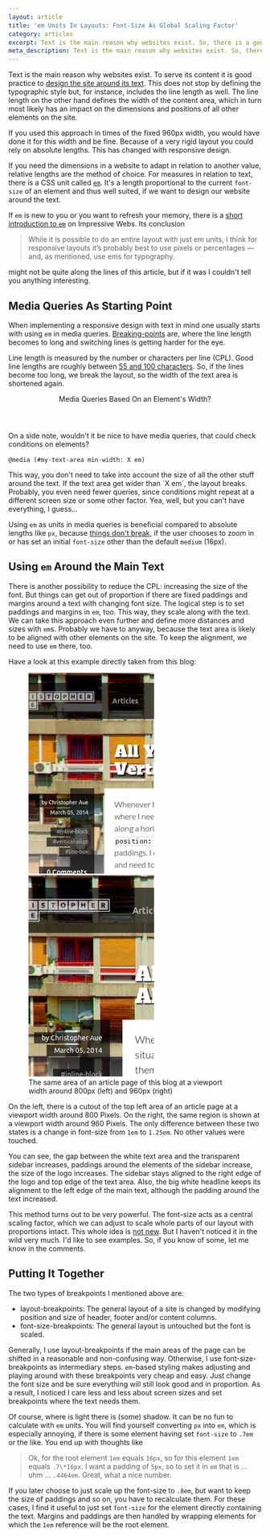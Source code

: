 ```yaml
---
layout: article
title: 'em Units In Layouts: Font-Size As Global Scaling Factor'
category: articles
excerpt: Text is the main reason why websites exist. So, there is a good reason to subordinate scales in a layout to the size of the font. The CSS unit `em` helps.
meta_description: Text is the main reason why websites exist. So, there is a good reason to subordinate scales in a layout to the size of the font. The CSS unit `em` helps.
---
```


Text is the main reason why websites exist. To serve its content it is good practice to [design the site around its text](http://rafaltomal.com/start-the-visual-design-process-by-defining-the-typography-first/). This does not stop by defining the typographic style but, for instance, includes the line length as well. The line length on the other hand defines the width of the content area, which in turn most likely has an impact on the dimensions and positions of all other elements on the site.

If you used this approach in times of the fixed 960px width, you would have done it for this width and be fine. Because of a very rigid layout you could rely on absolute lengths. This has changed with responsive design.

If you need the dimensions in a website to adapt in relation to another value, relative lengths are the method of choice. For measures in relation to text, there is a CSS unit called [`em`](http://dev.w3.org/csswg/css-values/#font-relative-lengths). It's a length proportional to the current `font-size` of an element and thus well suited, if we want to design our website around the text.

If `em` is new to you or you want to refresh your memory, there is a [short introduction to `em`](http://www.impressivewebs.com/understanding-em-units-css/) on Impressive Webs. Its conclusion

> While it is possible to do an entire layout with just em units, I think for responsive layouts it’s probably best to use pixels or percentages — and, as mentioned, use ems for typography.

might not be quite along the lines of this article, but if it was I couldn't tell you anything interesting.

Media Queries As Starting Point
-------------------------------
When implementing a responsive design with text in mind one usually starts with using `em` in media queries. [Breaking-points](http://www.smashingmagazine.com/2013/03/01/logical-breakpoints-responsive-design/) are, where the line length becomes to long and switching lines is getting harder for the eye.

Line length is measured by the number or characters per line (CPL). Good line lengths are roughly between [55 and 100 characters](http://www.pearsonified.com/2012/01/characters-per-line.php). So, if the lines become too long, we break the layout, so the width of the text area is shortened again.

<aside class="portrait use-sidebar">
    <header>Media Queries Based On an Element's Width?</header>
    <div class="content">
        <p>On a side note, wouldn't it be nice to have media queries, that could check conditions on elements?</p>
        <pre><code>@media (#my-text-area min-width: X em)</code></pre>
        <p>This way, you don't need to take into account the size of all the other stuff around the text. If the text area get wider than `X em`, the layout breaks. Probably, you even need fewer queries, since conditions might repeat at a different screen size or some other factor. Yea, well, but you can't have everything, I guess...</p>
    </div>
</aside>

Using `em` as units in media queries is beneficial compared to absolute lengths like `px`, because [things don't break](http://blog.cloudfour.com/the-ems-have-it-proportional-media-queries-ftw/), if the user chooses to zoom in or has set an initial `font-size` other than the default `medium` (16px).

Using `em` Around the Main Text
-------------------------------
There is another possibility to reduce the CPL: increasing the size of the font. But things can get out of proportion if there are fixed paddings and margins around a text with changing font size. The logical step is to set paddings and margins in `em`, too. This way, they scale along with the text. We can take this approach even further and define more distances and sizes with `em`s. Probably we have to anyway, because the text area is likely to be aligned with other elements on the site. To keep the alignment, we need to use `em` there, too.

Have a look at this example directly taken from this blog:

<figure class="landscapes bg-grey columns-when-wide with-gutters">
    <div class="half">
        <img src="/images/embed/em-scaling-800.jpg" alt="section of christopheraue.net at 800px width">
    </div><!--
 --><div class="half">
        <img src="/images/embed/em-scaling-960.jpg" alt="section of christopheraue.net at 960px width">
    </div>
    <figcaption>The same area of an article page of this blog at a viewport width around 800px (left) and 960px (right)</figcaption>
</figure>

On the left, there is a cutout of the top left area of an article page at a viewport width around 800 Pixels. On the right, the same region is shown at a viewport width around 960 Pixels. The only difference between these two states is a change in font-size from `1em` to `1.25em`. No other values were touched.

You can see, the gap between the white text area and the transparent sidebar increases, paddings around the elements of the sidebar increase, the size of the logo increases. The sidebar stays aligned to the right edge of the logo and top edge of the text area. Also, the big white headline keeps its alignment to the left edge of the main text, although the padding around the text increased.

This method turns out to be very powerful. The font-size acts as a central scaling factor, which we can adjust to scale whole parts of our layout with proportions intact. This whole idea is [not new](http://v1.jontangerine.com/log/2007/09/the-incredible-em-and-elastic-layouts-with-css). But I haven't noticed it in the wild very much. I'd like to see examples. So, if you know of some, let me know in the comments.

Putting It Together
-------------------
The two types of breakpoints I mentioned above are:

- layout-breakpoints: The general layout of a site is changed by modifying position and size of header, footer and/or content columns.
- font-size-breakpoints: The general layout is untouched but the font is scaled.

Generally, I use layout-breakpoints if the main areas of the page can be shifted in a reasonable and non-confusing way. Otherwise, I use font-size-breakpoints as intermediary steps. `em`-based styling makes adjusting and playing around with these breakpoints very cheap and easy. Just change the font size and be sure everything will still look good and in proportion. As a result, I noticed I care less and less about screen sizes and set breakpoints where the text needs them.

Of course, where is light there is (some) shadow. It can be no fun to calculate with `em` units. You will find yourself converting `px` into `em`, which is especially annoying, if there is some element having set `font-size` to `.7em` or the like. You end up with thoughts like

> Ok, for the root element `1em` equals `16px`, so for this element `1em` equals `.7\*16px`. I want a padding of `5px`, so to set it in `em` that is ... uhm ... `.4464em`. Great, what a nice number.

If you later choose to just scale up the font-size to `.8em`, but want to keep the size of paddings and so on, you have to recalculate them. For these cases, I find it useful to just set `font-size` for the element directly containing the text. Margins and paddings are then handled by wrapping elements for which the `1em` reference will be the root element.
